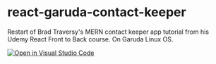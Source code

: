# react-garuda-contact-keeper
Restart of Brad Traversy's MERN contact keeper app tutorial from his Udemy React Front to Back course. On Garuda Linux OS.


[![Open in Visual Studio Code](https://open.vscode.dev/badges/open-in-vscode.svg)](https://open.vscode.dev/organization/repository)
